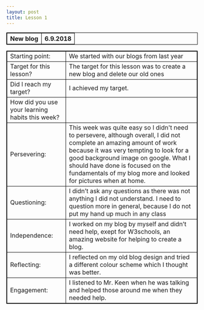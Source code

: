 ```yaml
---
layout: post
title: Lesson 1
---
```


<html>
<head>
<style>
table, th, td {
    border: 1px solid black;
}
</style>
</head>
<body>
<table>
  <tr>
    <th>New blog</th>
    <th>6.9.2018</th>
  </tr>
</table>
</body>
</html>
   
   
   
   
<html>
<head>
<style>
table, th, td {
    border: 1px solid black;
}
</style>
</head>
<body>
<table>
  <tr>
    <td>Starting point: </td>
    <td>We started with our blogs from last year</td>
  </tr>
  <tr>
    <td>Target for this lesson? </td>
    <td>The target for this lesson was to create a new blog and delete our old ones</td>
  </tr>
  <tr>
    <td>Did I reach my target?</td>
    <td>I achieved my target.</td>
  </tr>
  <tr>
    <td>How did you use your learning habits this week?	</td>
    <td> </td>
  </tr>
  <tr>
    <td>Persevering:</td>
    <td>This week was quite easy so I didn't need to persevere, although overall, I did not complete an amazing amount of work because it was very tempting to look for a good background image on google. What I should have done is focused on the fundamentals of my blog more and looked for pictures when at home.</td>
  </tr>
  <tr>
    <td>Questioning:</td>
    <td>I didn’t ask any questions as there was not anything I did not understand. I need to question more in general, because I do not put my hand up much in any class</td>
  </tr>
  <tr>
    <td>Independence:</td>
    <td>I worked on my blog by myself and didn’t need help, exept for W3schools, an amazing website for helping to create a blog.</td>
  </tr>
  <tr>
    <td>Reflecting:</td>
    <td>I reflected on my old blog design and tried a different colour scheme which I thought was better.</td>
  </tr>
  <tr>
    <td>Engagement:</td>
    <td>I listened to Mr. Keen when he was talking and helped those around me when they needed help.</td>
  </tr>
</table>
</body>
</html>

